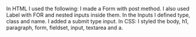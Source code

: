 In HTML I used the following:
I made a Form with post method.
I also used Label with FOR and nested inputs inside them.
In the Inputs I defined type, class and name.
I added a submit type input.
In CSS:
I styled the body, h1, paragraph, form, fieldset, input, textarea and a.
